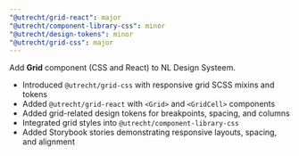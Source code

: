 ```yaml
---
"@utrecht/grid-react": major
"@utrecht/component-library-css": minor
"@utrecht/design-tokens": minor
"@utrecht/grid-css": major
---
```


Add **Grid** component (CSS and React) to NL Design Systeem.

- Introduced `@utrecht/grid-css` with responsive grid SCSS mixins and tokens
- Added `@utrecht/grid-react` with `<Grid>` and `<GridCell>` components
- Added grid-related design tokens for breakpoints, spacing, and columns
- Integrated grid styles into `@utrecht/component-library-css`
- Added Storybook stories demonstrating responsive layouts, spacing, and alignment
